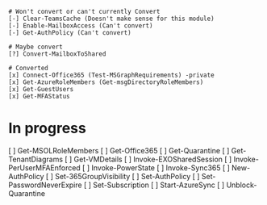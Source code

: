 ```
# Won't convert or can't currently Convert
[-] Clear-TeamsCache (Doesn't make sense for this module)
[-] Enable-MailboxAccess (Can't convert)
[-] Get-AuthPolicy (Can't convert)

# Maybe convert
[?] Convert-MailboxToShared

# Converted
[x] Connect-Office365 (Test-MSGraphRequirements) -private
[x] Get-AzureRoleMembers (Get-msgDirectoryRoleMembers)
[x] Get-GuestUsers
[x] Get-MFAStatus
```
# In progress
[ ] Get-MSOLRoleMembers
[ ] Get-Office365
[ ] Get-Quarantine
[ ] Get-TenantDiagrams
[ ] Get-VMDetails
[ ] Invoke-EXOSharedSession
[ ] Invoke-PerUserMFAEnforced
[ ] Invoke-PowerState
[ ] Invoke-Sync365
[ ] New-AuthPolicy
[ ] Set-365GroupVisibility
[ ] Set-AuthPolicy
[ ] Set-PasswordNeverExpire
[ ] Set-Subscription
[ ] Start-AzureSync
[ ] Unblock-Quarantine